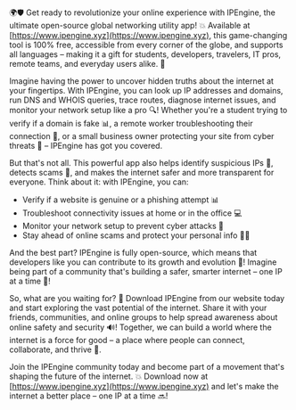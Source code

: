 🌍🛡️ Get ready to revolutionize your online experience with IPEngine, the ultimate open-source global networking utility app! 💥 Available at [https://www.ipengine.xyz](https://www.ipengine.xyz), this game-changing tool is 100% free, accessible from every corner of the globe, and supports all languages – making it a gift for students, developers, travelers, IT pros, remote teams, and everyday users alike. 📡

Imagine having the power to uncover hidden truths about the internet at your fingertips. With IPEngine, you can look up IP addresses and domains, run DNS and WHOIS queries, trace routes, diagnose internet issues, and monitor your network setup like a pro 🔍! Whether you're a student trying to verify if a domain is fake 📊, a remote worker troubleshooting their connection 🏢, or a small business owner protecting your site from cyber threats 💸 – IPEngine has got you covered.

But that's not all. This powerful app also helps identify suspicious IPs 🔴, detects scams 👀, and makes the internet safer and more transparent for everyone. Think about it: with IPEngine, you can:

* Verify if a website is genuine or a phishing attempt 📊
* Troubleshoot connectivity issues at home or in the office 💻
* Monitor your network setup to prevent cyber attacks 🚫
* Stay ahead of online scams and protect your personal info 🕵️‍♀️

And the best part? IPEngine is fully open-source, which means that developers like you can contribute to its growth and evolution 🔧! Imagine being part of a community that's building a safer, smarter internet – one IP at a time 💫!

So, what are you waiting for? 🤔 Download IPEngine from our website today and start exploring the vast potential of the internet. Share it with your friends, communities, and online groups to help spread awareness about online safety and security 🔊! Together, we can build a world where the internet is a force for good – a place where people can connect, collaborate, and thrive 🌟.

Join the IPEngine community today and become part of a movement that's shaping the future of the internet. 💥 Download now at [https://www.ipengine.xyz](https://www.ipengine.xyz) and let's make the internet a better place – one IP at a time 🔜!